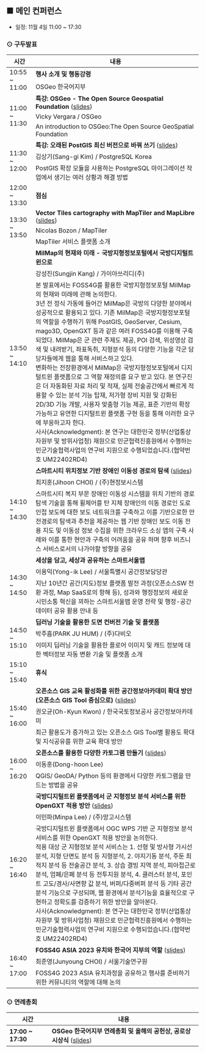 ## ■ 메인 컨퍼런스
  - 일정: 11월 4일 11:00 ~ 17:30
  
### ⊙ 구두발표
<table>
  <thead>
    <tr>
      <th>시간</th>
      <th>내용</th>
    </tr>
  </thead>
  <tbody>
    <tr>
      <td rowspan=2>10:55 ~ 11:00</td>
      <td><b>행사 소개 및 행동강령</b></td>
    </tr>
    <tr>
      <td>OSGeo 한국어지부</td>
    </tr>
    <tr>
      <td rowspan=3>11:00 ~ 11:30</td>
      <td>
        <b>특강: OSGeo - The Open Source Geospatial Foundation</b>
          (<a href="https://docs.google.com/presentation/d/10Qbg_nZSTtfuQvrV6gG5RLbDnMp3WH8IlXn1LuDgFDY">slides</a>)
      </td>
    </tr>
    <tr>
      <td>Vicky Vergara / OSGeo</td>
    </tr>
    <tr>
      <td>An introduction to OSGeo:The Open Source GeoSpatial Foundation</td>
    </tr>
    <tr>
      <td rowspan=3>11:30 ~ 12:00</td>
      <td>
        <b>특강: 오래된 PostGIS 최신 버전으로 바꿔 쓰기</b>
          (<a href="slides/FOSS4GKorea2022-PostGIS-KimSanggi.pdf">slides</a>)
      </td>
    </tr>
    <tr>
      <td>김상기(Sang-gi Kim) / PostgreSQL Korea</td>
    </tr>
    <tr>
      <td>PostGIS 확장 모듈을 사용하는 PostgreSQL 마이그레이션 작업에서 생기는 여러 상황과 해결 방법</td>
    </tr>
     <tr>
      <td>12:00 ~ 13:30</td>
      <td><b>점심</b></td>
    </tr>
    <tr>
      <td rowspan=3>13:30 ~ 13:50</td>
      <td>
        <b>Vector Tiles cartography with MapTiler and MapLibre</b>
          (<a href="slides/FOSS4GKorea2022-VectorTilesCartography-MapTiler.pdf">slides</a>)
      </td>
    </tr>
    <tr>
      <td>Nicolas Bozon / MapTiler</td>
    </tr>
    <tr>
      <td>MapTiler 서비스 플랫폼 소개</td>
    </tr>
    <tr>
      <td rowspan=3>13:50 ~ 14:10</td>
      <td>
        <b>MilMap의 현재와 미래 - 국방지형정보포털에서 국방디지털트윈으로</b>
      </td>
    </tr>
    <tr>
      <td>강성진(Sungjin Kang) / 가이아쓰리디(주)</td>
    </tr>
    <tr>
      <td>본 발표에서는 FOSS4G를 활용한 국방지형정보포털 MilMap의 현재와 미래에 관해 논의한다.<br>
      3년 전 정식 가동에 들어간 MilMap은 국방의 다양한 분야에서 성공적으로 활용되고 있다. 
      기존 MilMap은 국방지형정보포털의 역할을 수행하기 위해 PostGIS, GeoServer, Cesium, mago3D, OpenGXT 등과 같은 여러 FOSS4G를 이용해 구축되었다.
      MilMap은 군 관련 주제도 제공, POI 검색, 위성영상 검색 및 내려받기, 좌표독취, 지형분석 등의 다양한 기능을 각군 담당자들에게 웹을 통해 서비스하고 있다.<br>
      변화하는 전장환경에서 MilMap은 국방지형정보포털에서 디지털트윈 플랫폼으로 그 역할 재정의를 요구 받고 있다. 본 연구진은 더 자동화된 자료 처리 및 적재, 실제 전술공간에서 빠르게 적용할 수 있는 분석 기능 탑재, 저가형 장비 지원 및 강화된 2D/3D 기능 개발, 사용자 맞춤형 기능 제공, 표준 기반의 확장가능하고 유연한 디지털트윈 플랫폼 구현 등을 통해 이러한 요구에 부응하고자 한다.<br>
      사사(Acknowledgment): 본 연구는 대한민국 정부(산업통상자원부 및 방위사업청) 재원으로 민군협력진흥원에서 수행하는 민군기술협력사업의 연구비 지원으로 수행되었습니다.(협약번호 UM22402RD4)</td>
    </tr>
    <tr>
      <td rowspan=3>14:10 ~ 14:30</td>
      <td>
        <b>스마트시티 위치정보 기반 장애인 이동성 경로의 탐색</b>
          (<a href="slides/FOSS4GKorea2022-SmartCity-Mobility-ChoiJiHoon.pdf">slides</a>)
      </td>
    </tr>
    <tr>
      <td>최지훈(Jihoon CHOI) / (주)현정보시스템</td>
    </tr>
    <tr>
      <td>스마트시티 복지 부문 장애인 이동성 시스템을 위치 기반의 경로 탐색 기술을 통해 휠체어를 탄 지체 장애인의 이동 경로인 도로 인접 보도에 대한 보도 네트워크를 구축하고 이를 기반으로한 안전경로의 탐색과 추천을 제공하는 웹 기반 장애인 보도 이동 전용 지도 및 이동성 정보 수집을 위한 크라우드 소싱 앱의 구축 사례와 이를 통한 현안과 구축의 어려움을 공유 하며 향후 비즈니스 서비스로서의 나가야할 방향을 공유</td>
    </tr>
    <tr>
      <td rowspan=3>14:30 ~ 14:50</td>
      <td>
        <b>세상을 담고, 세상과 공유하는 스마트서울맵</b>
      </td>
    </tr>
    <tr>
      <td>이용익(Yong-ik Lee) / 서울특별시 공간정보담당관</td>
    </tr>
    <tr>
      <td>지난 10년간 공간(지도)정보 플랫폼 발전 과정(오픈소스SW 전환 과정, Map SaaS로의 항해 등), 성과와 행정정보의 새로운 시민소통 혁신을 꾀하는 스마트서울맵 운영 전략 및  행정-공간데이터 공유 활용 안내 등</td>
    </tr>
    <tr>
      <td rowspan=3>14:50 ~ 15:10</td>
      <td>
        <b>딥러닝 기술을 활용한 도면 컨버전 기술 및 플랫폼 </b>
      </td>
    </tr>
    <tr>
      <td>박주흠(PARK JU HUM) / (주)다비오 </td>
    </tr>
    <tr>
      <td>이미지 딥러닝 기술을 활용한 플로어 이미지 및 캐드 정보에 대한 벡터정보 자동 변환 기술 및 플랫폼 소개 </td>
    </tr>
    <tr>
      <td>15:10 ~ 15:40</td>
      <td><b>휴식</b></td>
    </tr>
    <tr>
      <td rowspan=3>15:40 ~ 16:00</td>
      <td>
        <b>오픈소스 GIS  교육 활성화를 위한 공간정보아카데미 확대 방안(오픈소스 GIS Tool 중심으로)</b>
          (<a href="slides/FOSS4GKorea2022-LX-Education-RyouSoungyoo.pdf">slides</a>)
      </td>
    </tr>
    <tr>
      <td>권오균(Oh-Kyun Kwon) / 한국국토정보공사 공간정보아카데미</td>
    </tr>
    <tr>
      <td>최근 활용도가 증가하고 있는  오픈소스 GIS  Tool별 활용도 확대 및 지식공유를 위한 교육 확대 방안</td>
    </tr>
    <tr>
      <td rowspan=3>16:00 ~ 16:20</td>
      <td>
        <b>오픈소스를 활용한 다양한 카토그램 만들기</b>
          (<a href="slides/FOSS4GKorea2022-Cartogram-LeeDonghoon.pdf">slides</a>)
      </td>
    </tr>
    <tr>
      <td>이동훈(Dong-hoon Lee)</td>
    </tr>
    <tr>
      <td>QGIS/ GeoDA/ Python 등의 환경에서 다양한 카토그램을 만드는 방법을 공유</td>
    </tr>
    <tr>
      <td rowspan=3>16:20 ~ 16:40</td>
      <td>
        <b>국방디지털트윈 플랫폼에서 군 지형정보 분석 서비스를 위한 OpenGXT 적용 방안</b>
          (<a href="slides/FOSS4GKorea2022-OpenGXTforMilitaryAnalysis-LeeMinpa.pdf">slides</a>)
      </td>
    </tr>
    <tr>
      <td>이민파(Minpa Lee) / (주)망고시스템</td>
    </tr>
    <tr>
      <td>국방디지털트윈 플랫폼에서  OGC WPS 기반 군 지형정보 분석 서비스를 위한 OpenGXT 적용 방안을 논의한다.<br>
      적용 대상 군 지형정보 분석 서비스는 1. 선형 및 방사형 가시선 분석, 지형 단면도 분석 등 지형분석, 2. 야지기동 분석, 주둔 최적지 분석 등 전술공간 분석, 3. 상습 결빙 지역 분석, 피아접근로 분석, 엄폐/은폐 분석 등 전투지원 분석, 4. 클러스터 분석, 포인트 고도/경사/사면향 값 분석, 버퍼/다중버퍼 분석 등 기타 공간분석 기능으로 구성되며, 웹 환경에서 분석기능을 효율적으로 구현하고 정확도를 검증하기 위한 방안을 알아본다.<br>
      사사(Acknowledgment): 본 연구는 대한민국 정부(산업통상자원부 및 방위사업청) 재원으로 민군협력진흥원에서 수행하는 민군기술협력사업의 연구비 지원으로 수행되었습니다.(협약번호 UM22402RD4)</td>
    </tr>
    <tr>
      <td rowspan=3>16:40 ~ 17:00</td>
      <td>
        <b>FOSS4G ASIA 2023 유치와 한국어 지부의 역할</b>
          (<a href="slides/FOSS4GKorea2022-FOSS4GASIA2023-ChoiJunYoung.pdf">slides</a>)
      </td>
    </tr>
    <tr>
      <td>최준영(Junyoung CHOI) / 서울기술연구원</td>
    </tr>
    <tr>
      <td>FOSS4G 2023 ASIA 유치과정을 공유하고 행사를 준비하기 위한 커뮤니티의 역할에 대해 논의</td>
    </tr>
  </tbody>
</table>

### ⊙ 연례총회
<table>
  <thead>
    <tr>
      <th>시간</th>
      <th>내용</th>
    </tr>
  </thead>
  <tbody>
    <tr>
      <td><b>17:00 ~ 17:30</b></td>
      <td><b>OSGeo 한국어지부 연례총회 및 올해의 공헌상, 공로상 시상식</b>
          (<a href="https://docs.google.com/presentation/d/1gdH4qoJ8ipOAFa1NE0vYIqqHOfhkrj94WHPKpqDj1xw">slides</a>)
      </td>
    </tr>
  </tbody>
</table>
